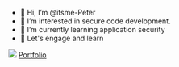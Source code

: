- 👋 Hi, I’m @itsme-Peter
- 👀 I’m interested in secure code development.
- 🌱 I’m currently learning application security
- 💞️ Let's engage and learn

<img src="https://itsme-peter.github.io/portfolio/static/images/work2.jpg" style="margin:auto;">
<a href="https://itsme-peter.github.io/portfolio">Portfolio</a>
<!---
itsme-Peter/itsme-Peter is a ✨ special ✨ repository because its `README.md` (this file) appears on your GitHub profile.
You can click the Preview link to take a look at your changes.
--->
